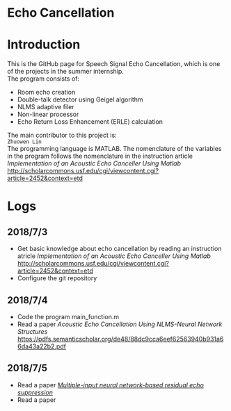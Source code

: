 Echo Cancellation
======

# Introduction
This is the GitHub page for Speech Signal Echo Cancellation, which is one of the projects in the summer internship.<br>
The program consists of:<br>
* Room echo creation
* Double-talk detector using Geigel algorithm
* NLMS adaptive filer
* Non-linear processor
* Echo Return Loss Enhancement (ERLE) calculation

The main contributor to this project is:<br>
`Zhuowen Lin`<br>
The programming language is MATLAB. 
The nomenclature of the variables in the program follows the nomenclature in the instruction article *Implementation of an Acoustic Echo Canceller Using Matlab*<br>
http://scholarcommons.usf.edu/cgi/viewcontent.cgi?article=2452&context=etd

# Logs
## 2018/7/3
* Get basic knowledge about echo cancellation by reading an instruction atricle *Implementation of an Acoustic Echo Canceller Using Matlab*<br>
http://scholarcommons.usf.edu/cgi/viewcontent.cgi?article=2452&context=etd
* Configure the git repository
## 2018/7/4
* Code the program main_function.m
* Read a paper *Acoustic Echo Cancellation Using NLMS-Neural Network Structures*<br>
https://pdfs.semanticscholar.org/de48/88dc9cca6eef62563940b931a66da43a22b2.pdf
## 2018/7/5
* Read a paper [*Multiple-input neural network-based residual echo suppression*](https://hal.inria.fr/hal-01723630/file/CARBAJAL_ICASSP_2018.pdf)
* Read a paper
